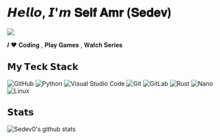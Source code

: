 #  𝙃𝙚𝙡𝙡𝙤, 𝙄'𝙢 𝐒𝐞𝐢𝐟 𝐀𝐦𝐫 (𝐒𝐞𝐝𝐞𝐯)

[![](https://img.shields.io/badge/-@Sedev0-%23181717?style=flat-square&logo=github)](https://github.com/Sedev0)

𝑰 ❤️ 𝐂𝐨𝐝𝐢𝐧𝐠 , 𝐏𝐥𝐚𝐲 𝐆𝐚𝐦𝐞𝐬 , 𝐖𝐚𝐭𝐜𝐡 𝐒𝐞𝐫𝐢𝐞𝐬

## 𝗠𝘆 𝗧𝗲𝗰𝗸 𝗦𝘁𝗮𝗰𝗸

![GitHub](https://img.shields.io/badge/github-%23121011.svg?style=for-the-badge&logo=github&logoColor=white)
![Python](https://img.shields.io/badge/python-3670A0?style=for-the-badge&logo=python&logoColor=ffdd54)
![Visual Studio Code](https://img.shields.io/badge/Visual%20Studio%20Code-0078d4.svg?style=for-the-badge&logo=visual-studio-code&logoColor=white)
![Git](https://img.shields.io/badge/git-%23F05033.svg?style=for-the-badge&logo=git&logoColor=white)
![GitLab](https://img.shields.io/badge/gitlab-%23181717.svg?style=for-the-badge&logo=gitlab&logoColor=white)
![Rust](https://img.shields.io/badge/rust-%23000000.svg?style=for-the-badge&logo=rust&logoColor=white)
![Nano](https://img.shields.io/badge/nano-4A90E2?style=for-the-badge&logo=nano&logoColor=white)
![Linux](https://img.shields.io/badge/Linux-FCC624?style=for-the-badge&logo=linux&logoColor=black)

## 𝗦𝘁𝗮𝘁𝘀

![Sedev0's github stats](https://github-readme-stats.vercel.app/api?username=Sedev0&show_icons=true&theme=dracula)

